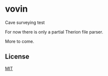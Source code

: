 vovin
=====

Cave surveying test

For now there is only a partial Therion file parser.

More to come.

## License

[MIT](http://rumpl.mit-license.org/)
